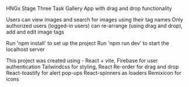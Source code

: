 HNGx Stage Three Task
Gallery App with drag and drop functionality

Users can view images and search for images using their tag names
Only authorized users (logged-in users) can re-arrange (using drag and drop), add and edit image tags

Run 'npm install' to set up the project
Run 'npm run dev' to start the localhost server

This project was created using -
React + vite, 
Firebase for user authentication
Tailwindcss for styling, 
React Re-order for drag and drop  
React-toastify for alert pop-ups 
React-spinners as loaders
Remixicon for icons
